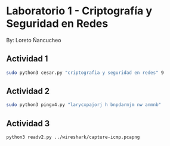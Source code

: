 # Laboratorio 1 - Criptografía y Seguridad en Redes
By: Loreto Ñancucheo

## Actividad 1
```bash
sudo python3 cesar.py "criptografia y seguridad en redes" 9 
```

## Actividad 2
```bash
sudo python3 pingv4.py "larycxpajorj h bnpdarmjm nw anmnb"
```

## Actividad 3
```bash
python3 readv2.py ../wireshark/capture-icmp.pcapng
```